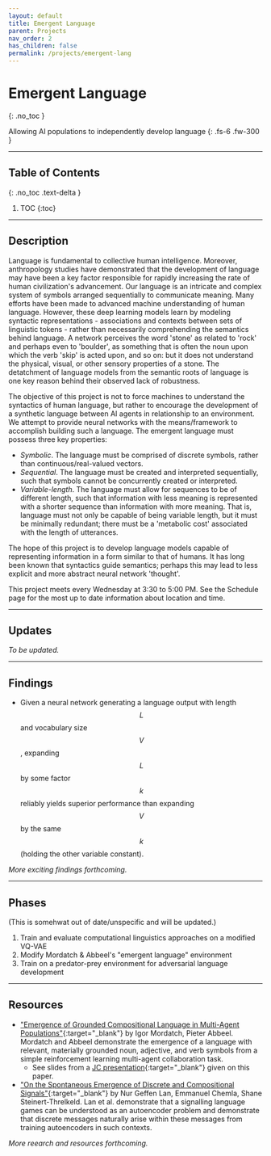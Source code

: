 ```yaml
---
layout: default
title: Emergent Language
parent: Projects
nav_order: 2
has_children: false
permalink: /projects/emergent-lang
---
```


# Emergent Language
{: .no_toc }

Allowing AI populations to independently develop language
{: .fs-6 .fw-300 }

---

## Table of Contents
{: .no_toc .text-delta }

1. TOC
{:toc}

---

## Description
Language is fundamental to collective human intelligence. Moreover, anthropology studies have demonstrated that the development of language may have been a key factor responsible for rapidly increasing the rate of human civilization's advancement. Our language is an intricate and complex system of symbols arranged sequentially to communicate meaning. Many efforts have been made to advanced machine understanding of human language. However, these deep learning models learn by modeling syntactic representations - associations and contexts between sets of linguistic tokens - rather than necessarily comprehending the semantics behind language. A network perceives the word 'stone' as related to 'rock' and perhaps even to 'boulder', as something that is often the noun upon which the verb 'skip' is acted upon, and so on: but it does not understand the physical, visual, or other sensory properties of a stone. The detatchment of language models from the semantic roots of language is one key reason behind their observed lack of robustness.

The objective of this project is not to force machines to understand the syntactics of human language, but rather to encourage the development of a synthetic language between AI agents in relationship to an environment. We attempt to provide neural networks with the means/framework to accomplish building such a language. The emergent language must possess three key properties:
- *Symbolic*. The language must be comprised of discrete symbols, rather than continuous/real-valued vectors.
- *Sequential*. The language must be created and interpreted sequentially, such that symbols cannot be concurrently created or interpreted.
- *Variable-length*. The language must allow for sequences to be of different length, such that information with less meaning is represented with a shorter sequence than information with more meaning. That is, language must not only be capable of being variable length, but it must be minimally redundant; there must be a 'metabolic cost' associated with the length of utterances.

The hope of this project is to develop language models capable of representing information in a form similar to that of humans. It has long been known that syntactics guide semantics; perhaps this may lead to less explicit and more abstract neural network 'thought'.

This project meets every Wednesday at 3:30 to 5:00 PM. See the Schedule page for the most up to date information about location and time.

---

## Updates
*To be updated.*

---

## Findings
- Given a neural network generating a language output with length $$L$$ and vocabulary size $$V$$, expanding $$L$$ by some factor $$k$$ reliably yields superior performance than expanding $$V$$ by the same $$k$$ (holding the other variable constant).

*More exciting findings forthcoming.*

---

## Phases

(This is somehwat out of date/unspecific and will be updated.)

1. Train and evaluate computational linguistics approaches on a modified VQ-VAE
2. Modify Mordatch & Abbeel's "emergent language" environment
3. Train on a predator-prey environment for adversarial language development

---

## Resources
- ["Emergence of Grounded Compositional Language in Multi-Agent Populations"](https://arxiv.org/abs/1703.04908){:target="_blank"} by Igor Mordatch, Pieter Abbeel. Mordatch and Abbeel demonstrate the emergence of a language with relevant, materially grounded noun, adjective, and verb symbols from a simple reinforcement learning multi-agent collaboration task.
  - See slides from a [JC presentation](https://interactive-intelligence.github.io/jc/win2022/meeting-3#emergence-of-grounded-compositional-language-in-multi-agent-populations){:target="_blank"} given on this paper.
- ["On the Spontaneous Emergence of Discrete and Compositional Signals"](https://aclanthology.org/2020.acl-main.433.pdf){:target="_blank"} by Nur Geffen Lan, Emmanuel Chemla, Shane Steinert-Threlkeld. Lan et al. demonstrate that a signalling language games can be understood as an autoencoder problem and demonstrate that discrete messages naturally arise within these messages from training autoencoders in such contexts.

*More reearch and resources forthcoming.*






























